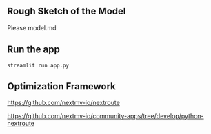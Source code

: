## Rough Sketch of the Model

Please model.md


## Run the app

```streamlit run app.py```


## Optimization Framework

https://github.com/nextmv-io/nextroute

https://github.com/nextmv-io/community-apps/tree/develop/python-nextroute
